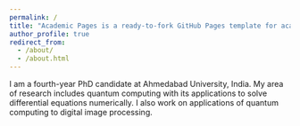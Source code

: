 ```yaml
---
permalink: /
title: "Academic Pages is a ready-to-fork GitHub Pages template for academic personal websites"
author_profile: true
redirect_from: 
  - /about/
  - /about.html
---
```


I am a fourth-year PhD candidate at Ahmedabad University, India. My area of research includes quantum computing with its applications to solve differential equations numerically. I also work on applications of quantum computing to digital image processing.
